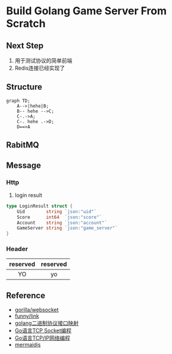 # Build Golang Game Server From Scratch


## Next Step
1. 用于测试协议的简单前端
2. Redis连接已经实现了

## Structure
```mermaid
graph TD;
    A-->|hehe|B;
    B-- hehe -->C;
    C-.->A;
    C-. hehe .->D;
    D==>A
```

## RabitMQ

## Message

### Http
1. login result
```go
type LoginResult struct {
	Uid        string `json:"uid"`
	Score      int64  `json:"score"`
	Account    string `json:"account"`
	GameServer string `json:"game_server"`
}
```


### Header
| reserved | reserved |
| :--------: | :--------: |
|     YO     |     yo      |

## Reference
* [gorilla/websocket](https://github.com/gorilla/websocket)
* [funny/link](https://github.com/funny/link)
* [golang二进制协议接口映射](https://segmentfault.com/a/1190000008471015)
* [Go语言TCP Socket编程](https://tonybai.com/2015/11/17/tcp-programming-in-golang/)
* [Go语言TCP/IP网络编程](https://segmentfault.com/a/1190000014733620)
* [mermaidjs](https://mermaidjs.github.io/)